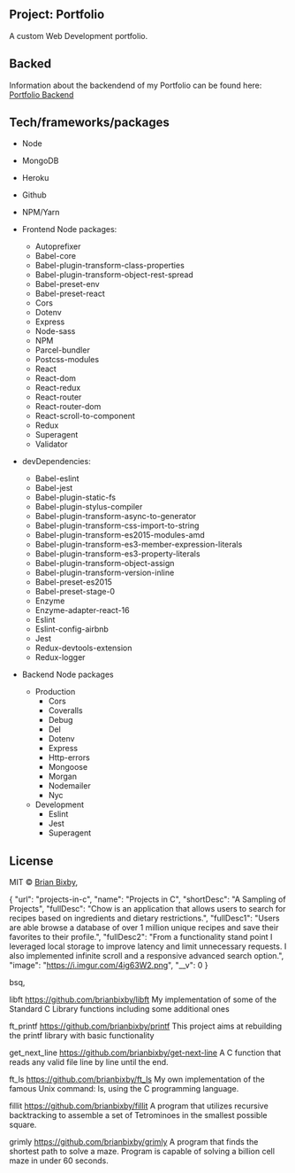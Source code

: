 ## Project: Portfolio

A custom Web Development portfolio.

## Backed

Information about the backendend of my Portfolio can be found here: [Portfolio Backend](https://github.com/brianbixby/portfolio-backend)

## Tech/frameworks/packages

- Node 
- MongoDB
- Heroku
- Github
- NPM/Yarn    
- Frontend Node packages:
  - Autoprefixer          
  - Babel-core         
  - Babel-plugin-transform-class-properties          
  - Babel-plugin-transform-object-rest-spread          
  - Babel-preset-env          
  - Babel-preset-react                        
  - Cors                   
  - Dotenv          
  - Express          
  - Node-sass         
  - NPM          
  - Parcel-bundler
  - Postcss-modules          
  - React                   
  - React-dom          
  - React-redux          
  - React-router          
  - React-router-dom  
  - React-scroll-to-component        
  - Redux                          
  - Superagent                  
  - Validator                  
- devDependencies:
  - Babel-eslint
  - Babel-jest
  - Babel-plugin-static-fs
  - Babel-plugin-stylus-compiler
  - Babel-plugin-transform-async-to-generator
  - Babel-plugin-transform-css-import-to-string
  - Babel-plugin-transform-es2015-modules-amd
  - Babel-plugin-transform-es3-member-expression-literals
  - Babel-plugin-transform-es3-property-literals
  - Babel-plugin-transform-object-assign
  - Babel-plugin-transform-version-inline
  - Babel-preset-es2015
  - Babel-preset-stage-0     
  - Enzyme          
  - Enzyme-adapter-react-16          
  - Eslint          
  - Eslint-config-airbnb       
  - Jest    
  - Redux-devtools-extension
  - Redux-logger  

- Backend Node packages
  - Production
    - Cors
    - Coveralls
    - Debug 
    - Del 
    - Dotenv 
    - Express  
    - Http-errors 
    - Mongoose 
    - Morgan
    - Nodemailer
    - Nyc
  - Development
    - Eslint
    - Jest
    - Superagent

## License

MIT © [Brian Bixby](https://github.com/brianbixby),




  {
    "url": "projects-in-c",
    "name": "Projects in C",
    "shortDesc": "A Sampling of Projects",
    "fullDesc": "Chow is an application that allows users to search for recipes based on ingredients and dietary restrictions.",
    "fullDesc1": "Users are able browse a database of over 1 million unique recipes and save their favorites to their profile.",
    "fullDesc2": "From a functionality stand point I leveraged local storage to improve latency and limit unnecessary requests. I also implemented infinite scroll and a responsive advanced search option.",
    "image": "https://i.imgur.com/4ig63W2.png",
    "__v": 0
}

bsq,


libft
https://github.com/brianbixby/libft
My implementation of some of the Standard C Library functions including some additional ones

ft_printf
https://github.com/brianbixby/printf
This project aims at rebuilding the printf library with basic functionality

get_next_line
https://github.com/brianbixby/get-next-line
A C function that reads any valid file line by line until the end.

ft_ls
https://github.com/brianbixby/ft_ls
My own implementation of the famous Unix command: ls, using the C programming language.

fillit
https://github.com/brianbixby/fillit
A program that utilizes recursive backtracking to assemble a set of Tetrominoes in the smallest possible square.

grimly
https://github.com/brianbixby/grimly
A program that finds the shortest path to solve a maze. Program is capable of solving a billion cell maze in under 60 seconds.